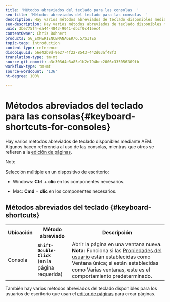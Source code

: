 ```yaml
---
title: 'Métodos abreviados del teclado para las consolas  '
seo-title: 'Métodos abreviados del teclado para las consolas  '
description: Hay varios métodos abreviados de teclado disponibles mediante AEM. Algunos hacen referencia al uso de las consolas, mientras que otros se refieren a la edición de páginas.
seo-description: Hay varios métodos abreviados de teclado disponibles mediante AEM. Algunos hacen referencia al uso de las consolas, mientras que otros se refieren a la edición de páginas.
uuid: 3be775f4-ea44-4843-9041-dbcf0c41eec4
contentOwner: Chris Bohnert
products: SG_EXPERIENCEMANAGER/6.5/SITES
topic-tags: introduction
content-type: reference
discoiquuid: b6e42b9d-9e27-4f22-8543-442d03af48f3
translation-type: tm+mt
source-git-commit: a3c303d4e3a85e1b2e794bec2006c335056309fb
workflow-type: tm+mt
source-wordcount: '136'
ht-degree: 100%

---
```



# Métodos abreviados del teclado para las consolas{#keyboard-shortcuts-for-consoles}

Hay varios métodos abreviados de teclado disponibles mediante AEM. Algunos hacen referencia al uso de las consolas, mientras que otros se refieren a la [edición de páginas](/help/sites-classic-ui-authoring/classic-page-author-keyboard-shortcuts.md).

>[!NOTE]
>
>Selección múltiple en un dispositivo de escritorio:
>
>* Windows: **Ctrl** + **clic** en los componentes necesarios.
>
>* Mac: **Cmd** + **clic** en los componentes necesarios.
>



## Métodos abreviados del teclado {#keyboard-shortcuts}

<table>
 <tbody>
  <tr>
   <th>Ubicación</th>
   <th>Método abreviado</th>
   <th>Descripción</th>
  </tr>
  <tr>
   <td>Consola</td>
   <td><strong><code>Shift-Double-Click</code></strong><br /> (en la página requerida)</td>
   <td>Abrir la página en una ventana nueva.<br />
<strong>Nota:</strong> Funciona si las <a href="/help/sites-classic-ui-authoring/author-env-user-props.md">Propiedades del usuario</a> están establecidas como Ventana única; si están establecidas como Varias ventanas, este es el comportamiento predeterminado.</td>
  </tr>
 </tbody>
</table>

También hay varios métodos abreviados del teclado disponibles para los usuarios de escritorio que usan el [editor de páginas](/help/sites-classic-ui-authoring/classic-page-author-keyboard-shortcuts.md) para crear páginas.
